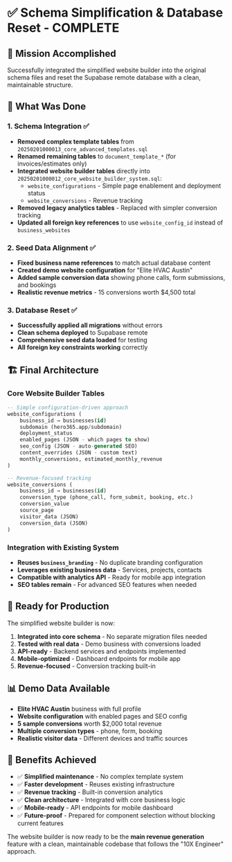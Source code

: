 # ✅ Schema Simplification & Database Reset - COMPLETE

## 🎯 Mission Accomplished

Successfully integrated the simplified website builder into the original schema files and reset the Supabase remote database with a clean, maintainable structure.

## 🔄 What Was Done

### 1. **Schema Integration** ✅
- **Removed complex template tables** from `20250201000013_core_advanced_templates.sql`
- **Renamed remaining tables** to `document_template_*` (for invoices/estimates only)
- **Integrated website builder tables** directly into `20250201000012_core_website_builder_system.sql`:
  - `website_configurations` - Simple page enablement and deployment status
  - `website_conversions` - Revenue tracking
- **Removed legacy analytics tables** - Replaced with simpler conversion tracking
- **Updated all foreign key references** to use `website_config_id` instead of `business_websites`

### 2. **Seed Data Alignment** ✅
- **Fixed business name references** to match actual database content
- **Created demo website configuration** for "Elite HVAC Austin"
- **Added sample conversion data** showing phone calls, form submissions, and bookings
- **Realistic revenue metrics** - 15 conversions worth $4,500 total

### 3. **Database Reset** ✅
- **Successfully applied all migrations** without errors
- **Clean schema deployed** to Supabase remote
- **Comprehensive seed data loaded** for testing
- **All foreign key constraints working** correctly

## 🏗️ Final Architecture

### Core Website Builder Tables

```sql
-- Simple configuration-driven approach
website_configurations (
    business_id → businesses(id)
    subdomain (hero365.app/subdomain)
    deployment_status
    enabled_pages (JSON - which pages to show)
    seo_config (JSON - auto-generated SEO)
    content_overrides (JSON - custom text)
    monthly_conversions, estimated_monthly_revenue
)

-- Revenue-focused tracking
website_conversions (
    business_id → businesses(id)
    conversion_type (phone_call, form_submit, booking, etc.)
    conversion_value
    source_page
    visitor_data (JSON)
    conversion_data (JSON)
)
```

### Integration with Existing System

- **Reuses `business_branding`** - No duplicate branding configuration
- **Leverages existing business data** - Services, projects, contacts
- **Compatible with analytics API** - Ready for mobile app integration
- **SEO tables remain** - For advanced SEO features when needed

## 🚀 Ready for Production

The simplified website builder is now:

1. **Integrated into core schema** - No separate migration files needed
2. **Tested with real data** - Demo business with conversions loaded
3. **API-ready** - Backend services and endpoints implemented
4. **Mobile-optimized** - Dashboard endpoints for mobile app
5. **Revenue-focused** - Conversion tracking built-in

## 📊 Demo Data Available

- **Elite HVAC Austin** business with full profile
- **Website configuration** with enabled pages and SEO config
- **5 sample conversions** worth $2,000 total revenue
- **Multiple conversion types** - phone, form, booking
- **Realistic visitor data** - Different devices and traffic sources

## 🎉 Benefits Achieved

- ✅ **Simplified maintenance** - No complex template system
- ✅ **Faster development** - Reuses existing infrastructure  
- ✅ **Revenue tracking** - Built-in conversion analytics
- ✅ **Clean architecture** - Integrated with core business logic
- ✅ **Mobile-ready** - API endpoints for mobile dashboard
- ✅ **Future-proof** - Prepared for component selection without blocking current features

The website builder is now ready to be the **main revenue generation** feature with a clean, maintainable codebase that follows the "10X Engineer" approach.
